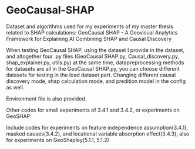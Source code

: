 # GeoCausal-SHAP
Dataset and algorithms used for my experiments of my master thesis related to SHAP calculations: GeoCausal SHAP - A Geovisual Analytics Framework for Explaining AI Combining SHAP and Causal Discovery

When testing GeoCausal SHAP, using the dataset I provide in the dataset, and altogether four .py files (GeoCausal SHAP.py, Causal_discovery.py, shap_explainer.py, utils.py) at the same time, datapreprocessing methods for datasets are all in the GeoCausal SHAP.py, you can choose different datasets for testing in the load dataset part. Changing different causal discovery mode, shap calculation mode, and predition model in the config as well.

Environment file is also provided.

Other codes for small experiments of 3.4.1 and 3.4.2, or experiments on GeoSHAP:

Include codes for experiments on feature independence assumption(3.4.1), masked causes(3.4.2), and locational variable absorption effect(3.4.3), also for experiments on GeoShapley(5.1.1, 5.1.2)

